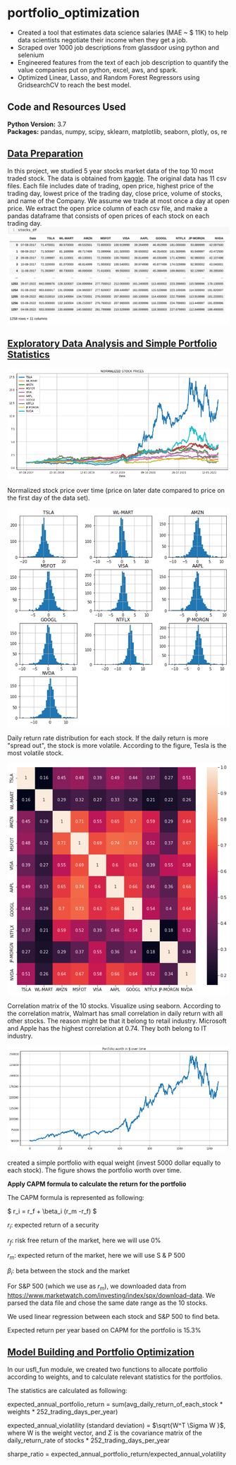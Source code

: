 # portfolio_optimization
* Created a tool that estimates data science salaries (MAE ~ $ 11K) to help data scientists negotiate their income when they get a job.
* Scraped over 1000 job descriptions from glassdoor using python and selenium
* Engineered features from the text of each job description to quantify the value companies put on python, excel, aws, and spark. 
* Optimized Linear, Lasso, and Random Forest Regressors using GridsearchCV to reach the best model. 

## Code and Resources Used 
**Python Version:** 3.7  
**Packages:** pandas, numpy, scipy, sklearn, matplotlib, seaborn, plotly, os, re

## [Data Preparation](https://github.com/XYU1204/portfolio_optimization/blob/main/data_cleaning_processing.ipynb) 
In this project, we studied 5 year stocks market data of the top 10 most traded stock. The data is obtained from [kaggle](https://www.kaggle.com/datasets/mdwaquarazam/stock-price-history-top-10-companies). The original data has 11 csv files. Each file includes date of trading,	open price, highest price of the trading day,	lowest price of the trading day, close price,	volume of stocks, and name of the Company. We assume we trade at most once a day at open price. We extract the open price column of each csv file, and make a pandas dataframe that consists of open prices of each stock on each trading day.
![alt text](https://github.com/XYU1204/portfolio_optimization/blob/main/stocks_df.png)

## [Exploratory Data Analysis and Simple Portfolio Statistics](https://github.com/XYU1204/portfolio_optimization/blob/main/EDA_and_simple_portfolio_allocation.ipynb)

![alt text](https://github.com/XYU1204/portfolio_optimization/blob/main/all_stocks_normalized.png "Normalized stock price over time")

Normalized stock price over time (price on later date compared to price on the first day of the data set).


![alt text](https://github.com/XYU1204/portfolio_optimization/blob/main/daily_return_frequency.png "daily return distribution")

Daily return rate distribution for each stock. If the daily return is more "spread out", the stock is more volatile. According to the figure, Tesla is the most volatile stock.


![alt text](https://github.com/XYU1204/portfolio_optimization/blob/main/correlation_matrix.png "correlation matrix")

Correlation matrix of the 10 stocks. Visualize using seaborn. According to the correlation matrix, Walmart has small correlation in daily return with all other stocks. The reason might be that it belong to retail industry. Microsoft and Apple has the highest correlation at 0.74. They both belong to IT industry.

![alt text](https://github.com/XYU1204/portfolio_optimization/blob/main/portfolio_worth_over_time.png "Simple portfolio with equal weights")

created a simple portfolio with equal weight (invest 5000 dollar equally to each stock). The figure shows the portfolio worth over time.


**Apply CAPM formula to calculate the return for the portfolio**  

 The CAPM formula is represented as following:

 $ r_i = r_f + \beta_i (r_m -r_f) $
 
 $r_i$: expected return of a security
 
 $r_f$: risk free return of the market, here we will use 0%
 
 $r_m$: expected return of the market, here we will use S & P 500
 
 $\beta_i$: beta between the stock and the market
 
For S&P 500 (which we use as $r_m$), we downloaded data from https://www.marketwatch.com/investing/index/spx/download-data. We parsed the data file and chose the same date range as the 10 stocks.

We used linear regression between each stock and S&P 500 to find beta. 

Expected return per year based on CAPM for the portfolio is 15.3%

## [Model Building and Portfolio Optimization](https://github.com/XYU1204/portfolio_optimization/blob/main/portfolio_optimization.ipynb)

In our usfl_fun module, we created two functions to allocate portfolio according to weights, and to calculate relevant statistics for the portfolios.

The statistics are calculated as following:

expected_annual_portfolio_return = sum(avg_daily_return_of_each_stock * weights * 252_trading_days_per_year)

expected_annual_violatility (standard deviation) = $\sqrt{W^T \Sigma W }$, where W is the weight vector, and $\Sigma$ is the covariance matrix of the daily_return_rate of stocks * 252_trading_days_per_year

sharpe_ratio = expected_annual_portfolio_return/expected_annual_volatility



